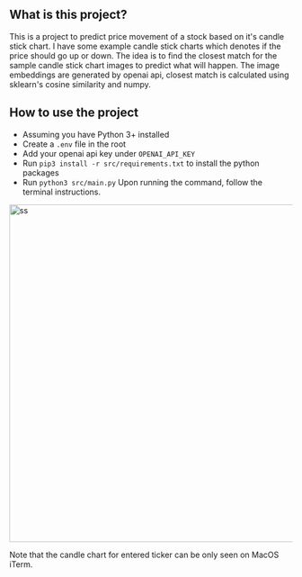 ## What is this project?
This is a project to predict price movement of a stock based on it's candle stick chart. I have some example candle stick charts which denotes if the price should go up or down. The idea is to find the closest match for the sample candle stick chart images to predict what will happen. The image embeddings are generated by openai api, closest match is calculated using sklearn's cosine similarity and numpy.

## How to use the project
- Assuming you have Python 3+ installed
- Create a `.env` file in the root
- Add your openai api key under `OPENAI_API_KEY`
- Run `pip3 install -r src/requirements.txt` to install the python packages
- Run `python3 src/main.py`
Upon running the command, follow the terminal instructions.
<img width="600" alt="ss" src="https://github.com/user-attachments/assets/426bfc34-5ac8-426f-abee-94a9ecde8a64" />

Note that the candle chart for entered ticker can be only seen on MacOS iTerm.
